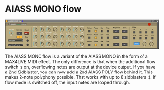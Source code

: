 # AIASS MONO flow

![](../images/AIASS_MONO_flow.jpg)

The AIASS MONO flow is a variant of the AIASS MONO in the form of a MAX4LIVE MIDI effect. The only difference is that when the additional flow switch is on, overflowing notes are output at the device output. If you have a 2nd Sidblaster, you can now add a 2nd AIASS POLY flow behind it. This makes 2-note polyphony possible. That works with up to 8 sidblasters :). If flow mode is switched off, the input notes are looped through.